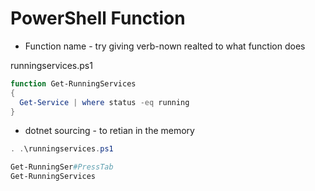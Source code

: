 # PowerShell Function

- Function name - try giving verb-nown realted to what function does

runningservices.ps1
```PowerShell
function Get-RunningServices 
{
  Get-Service | where status -eq running
}
```

- dotnet sourcing - to retian in the memory
```PowerShell
. .\runningservices.ps1
```

```PowerShell
Get-RunningSer#PressTab
Get-RunningServices
```